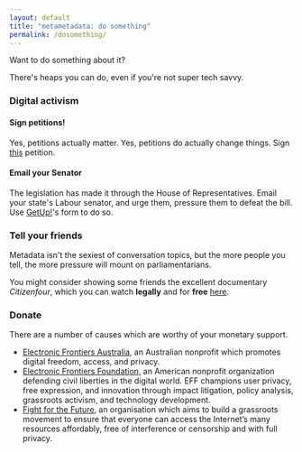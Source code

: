 ```yaml
---
layout: default
title: "metametadata: do something"
permalink: /dosomething/
---
```


<p class="lead">Want to do something about it?</p>

There's heaps you can do, even if you're not super tech savvy.

### Digital activism

#### Sign petitions!
Yes, petitions actually matter. Yes, petitions do actually change things.
Sign [this](https://www.getup.org.au/campaigns/privacy/mandatory-data-retention-efa--2/sign-the-petition) petition.

#### Email your Senator
The legislation has made it through the House of Representatives. Email your state's Labour senator, and urge them,
pressure them to defeat the bill.
Use
[GetUp!](https://www.getup.org.au/campaigns/privacy/email-your-mp/email-your-labor-representative?t=wqEexfOn3&utm_content=7535&utm_campaign=Labor%2c%20don%27t%20be%20so%20reckless&utm_source=blast&utm_medium=email)'s
form to do so. 

### Tell your friends
Metadata isn't the sexiest of conversation topics, but the more people you tell, the more pressure will
mount on parliamentarians.

You might consider showing some friends the excellent documentary _Citizenfour_,
which you can watch __legally__
and for __free__ [here](http://thoughtmaybe.com/citizenfour/).

### Donate
There are a number of causes which are worthy of your monetary support.

- [Electronic Frontiers Australia](https://www.efa.org.au/),
an Australian nonprofit which promotes digital freedom, access, and privacy.
- [Electronic Frontiers Foundation](https://www.eff.org/), an American nonprofit organization 
defending civil liberties in the digital world. EFF champions user privacy,
free expression, and innovation through impact litigation, policy analysis,
grassroots activism, and technology development.
- [Fight for the Future](https://www.fightforthefuture.org/), an organisation which aims to build a grassroots movement to ensure that everyone can access the Internet’s many resources affordably, free of interference or censorship and with full privacy.
